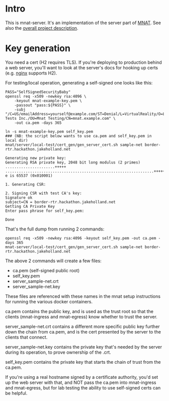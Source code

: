 # Intro

This is mnat-server.
It's an implementation of the server part of [MNAT](https://datatracker.ietf.org/doc/draft-jholland-mboned-mnat/).
See also the [overall project description](https://github.com/GrumpyOldTroll/mnat).

# Key generation

You need a cert (H2 requires TLS).
If you're deploying to production behind a web server, you'll want to look at the server's docs for hooking up certs (e.g. [nginx](https://nginx.org/en/docs/http/configuring_https_servers.html) supports H2).

For testing/local operation, generating a self-signed one looks like this:

~~~
PASS="SelfSignedSecurityBaby"
openssl req -x509 -newkey rsa:4096 \
    -keyout mnat-example-key.pem \
    -passout "pass:${PASS}" \
    -subj "/C=US/emailAddress=yourself@example.com/ST=Denial/L=VirtualReality/O=Lab Tests Inc./OU=Mnat Testing/CN=mnat.example.com" \
    -out ca.pem -days 365

ln -s mnat-example-key.pem self_key.pem
### (NB: the script below wants to use ca.pem and self_key.pem in local dir)
mnat/server/local-test/cert_gen/gen_server_cert.sh sample-net border-rtr.hackathon.jakeholland.net

Generating new private key:
Generating RSA private key, 2048 bit long modulus (2 primes)
......................+++++
..................................................................+++++
e is 65537 (0x010001)

1. Generating CSR:

2. Signing CSR with test CA's key:
Signature ok
subject=CN = border-rtr.hackathon.jakeholland.net
Getting CA Private Key
Enter pass phrase for self_key.pem:

Done
~~~

That's the full dump from running 2 commands:

~~~
openssl req -x509 -newkey rsa:4096 -keyout self_key.pem -out ca.pem -days 365
mnat-server/local-test/cert_gen/gen_server_cert.sh sample-net border-rtr.hackathon.jakeholland.net
~~~

The above 2 commands will create a few files:

 * ca.pem (self-signed public root)
 * self_key.pem
 * server_sample-net.crt
 * server_sample-net.key

These files are referenced with these names in the mnat setup instructions for running the various docker containers.

ca.pem contains the public key, and is used as the trust root so that the clients (mnat-ingress and mnat-egress) know whether to trust the server.

server_sample-net.crt contains a different more specific public key further down the chain from ca.pem, and is the cert presented by the server to the clients that connect.

server_sample-net.key contains the private key that's needed by the server during its operation, to prove ownership of the .crt.

self_key.pem contains the private key that starts the chain of trust from the ca.pem.

If you're using a real hostname signed by a certificate authority, you'd set up the web server with that, and NOT pass the ca.pem into mnat-ingress and mnat-egress, but for lab testing the ability to use self-signed certs can be helpful.

